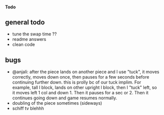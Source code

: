 #### Todo

## general todo
 - tune the swap time ??
 - readme answers
 - clean code

## bugs
 - @anjali: after the piece lands on another piece and I use "tuck", it moves correctly, moves down once, then pauses for a few seconds before continuing further down. this is prolly bc of our tuck implim. For example, tall l block, lands on other upright l block, then I "tuck" left, so it moves left 1 col and down 1. Then it pauses for a sec or 2. Then it continues going down and game resumes normally.
 - doubling of the piece sometimes (sideways)
 - schiff tv blehhh
 

 